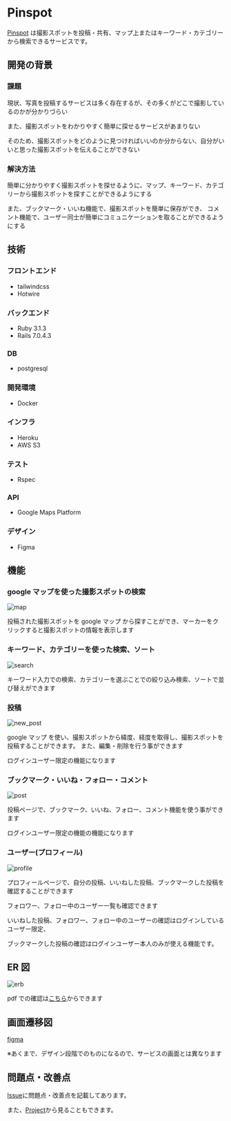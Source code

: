 # Pinspot

[Pinspot](https://pinspot-dff80fe26e9f.herokuapp.com/) は撮影スポットを投稿・共有、マップ上またはキーワード・カテゴリーから検索できるサービスです。

## 開発の背景

### 課題

現状、写真を投稿するサービスは多く存在するが、その多くがどこで撮影しているのかが分かりづらい

また、撮影スポットをわかりやすく簡単に探せるサービスがあまりない

そのため、撮影スポットをどのように見つければいいのか分からない、自分がいいと思った撮影スポットを伝えることができない

### 解決方法

簡単に分かりやすく撮影スポットを探せるように、マップ、キーワード、カテゴリーから撮影スポットを探すことができるようにする

また、ブックマーク・いいね機能で、撮影スポットを簡単に保存ができ、
コメント機能で、ユーザー同士が簡単にコミュニケーションを取ることができるようにする

## 技術

### フロントエンド

- tailwindcss
- Hotwire

### バックエンド

- Ruby 3.1.3
- Rails 7.0.4.3

### DB

- postgresql

### 開発環境

- Docker

### インフラ

- Heroku
- AWS S3

### テスト

- Rspec

### API

- Google Maps Platform

### デザイン

- Figma

## 機能

### google マップを使った撮影スポットの検索

![map](readme_file/map.png)

投稿された撮影スポットを google マップ から探すことができ、マーカーをクリックすると撮影スポットの情報を表示します

### キーワード、カテゴリーを使った検索、ソート

![search](readme_file/search.png)

キーワード入力での検索、カテゴリーを選ぶことでの絞り込み検索、ソートで並び替えができます

### 投稿

![new_post](readme_file/new_post.png)

google マップ を使い、撮影スポットから緯度、経度を取得し、撮影スポットを投稿することができます。
また、編集・削除を行う事ができます

ログインユーザー限定の機能になります

### ブックマーク・いいね・フォロー・コメント

![post](readme_file/post.png)

投稿ページで、ブックマーク、いいね、フォロー、コメント機能を使う事ができます

ログインユーザー限定の機能の機能になります

### ユーザー(プロフィール)

![profile](readme_file/profile.png)

プロフィールページで、自分の投稿、いいねした投稿、ブックマークした投稿を確認することができます

フォロワー、フォロー中のユーザー一覧も確認できます

いいねした投稿、フォロワー、フォロー中のユーザーの確認はログインしているユーザー限定、

ブックマークした投稿の確認はログインユーザー本人のみが使える機能です。

## ER 図

![erb](readme_file/erd.png)

pdf での確認は[こちら](readme_file/erd.pdf)からできます

## 画面遷移図

[figma](https://www.figma.com/file/RzKpE26zIoygzzksTBGa37/Pinspot?type=design&node-id=0%3A1&mode=design&t=3EdPXXXOqgSSNz7X-1)

※あくまで、デザイン段階でのものになるので、サービスの画面とは異なります

## 問題点・改善点

[Issue](https://github.com/kaitosuzuki-github/pinspot/issues)に問題点・改善点を記載してあります。

また、[Project](https://github.com/users/kaitosuzuki-github/projects/1/views/1)から見ることもできます。
